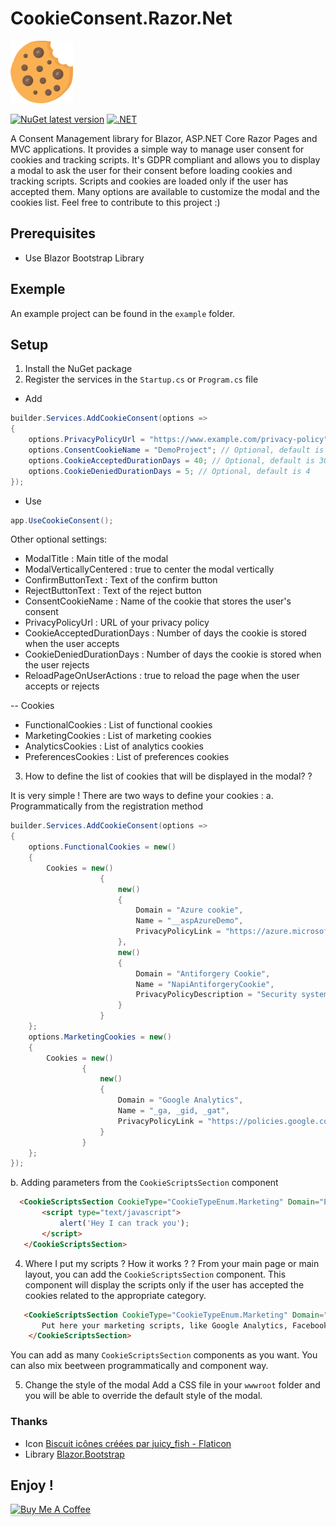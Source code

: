 ﻿# CookieConsent.Razor.Net
<img src="/src/wwwroot/img/cookie-consent-logo.png" width="100" height="100" />

[![NuGet latest version](https://badgen.net/nuget/v/CookieConsent.Razor.Net/latest)](https://nuget.org/packages/CookieConsent.Razor.Net)
[![.NET](https://github.com/phnogues/CookieConsent.Razor.Net/actions/workflows/build.yml/badge.svg)](https://github.com/phnogues/CookieConsent.Razor.Net/actions/workflows/build.yml)

A Consent Management library for Blazor, ASP.NET Core Razor Pages and MVC applications. It provides a simple way to manage user consent for cookies and tracking scripts.
It's GDPR compliant and allows you to display a modal to ask the user for their consent before loading cookies and tracking scripts.
Scripts and cookies are loaded only if the user has accepted them.
Many options are available to customize the modal and the cookies list.
Feel free to contribute to this project :)

## Prerequisites
- Use Blazor Bootstrap Library

## Exemple
An example project can be found in the `example` folder.

## Setup
1. Install the NuGet package
2. Register the services in the `Startup.cs` or `Program.cs` file
- Add
```csharp
builder.Services.AddCookieConsent(options =>
{
    options.PrivacyPolicyUrl = "https://www.example.com/privacy-policy";
    options.ConsentCookieName = "DemoProject"; // Optional, default is "CookieConsent"
    options.CookieAcceptedDurationDays = 40; // Optional, default is 30
    options.CookieDeniedDurationDays = 5; // Optional, default is 4
});
```

- Use
```csharp
app.UseCookieConsent();
```

Other optional settings:
- ModalTitle : Main title of the modal
- ModalVerticallyCentered : true to center the modal vertically
- ConfirmButtonText : Text of the confirm button
- RejectButtonText : Text of the reject button
- ConsentCookieName : Name of the cookie that stores the user's consent
- PrivacyPolicyUrl : URL of your privacy policy
- CookieAcceptedDurationDays : Number of days the cookie is stored when the user accepts
- CookieDeniedDurationDays : Number of days the cookie is stored when the user rejects
- ReloadPageOnUserActions : true to reload the page when the user accepts or rejects

-- Cookies
- FunctionalCookies : List of functional cookies
- MarketingCookies : List of marketing cookies
- AnalyticsCookies : List of analytics cookies
- PreferencesCookies : List of preferences cookies

3. How to define the list of cookies that will be displayed in the modal? ?

It is very simple ! There are two ways to define your cookies :
a. Programmatically from the registration method
```csharp
builder.Services.AddCookieConsent(options =>
{
    options.FunctionalCookies = new()
    {
        Cookies = new()
                    {
                        new()
                        {
                            Domain = "Azure cookie",
                            Name = "__aspAzureDemo",
                            PrivacyPolicyLink = "https://azure.microsoft.com/en-us/explore/trusted-cloud/privacy"
                        },
                        new()
                        {
                            Domain = "Antiforgery Cookie",
                            Name = "NapiAntiforgeryCookie",
                            PrivacyPolicyDescription = "Security system (cookie-based authentication)"
                        }
                    }
    };
    options.MarketingCookies = new()
    {
        Cookies = new()
                {
                    new()
                    {
                        Domain = "Google Analytics",
                        Name = "_ga, _gid, _gat",
                        PrivacyPolicyLink = "https://policies.google.com/privacy?hl=en"
                    }
                }
    };
});
```

b. Adding parameters from the `CookieScriptsSection` component
 ```html
   <CookieScriptsSection CookieType="CookieTypeEnum.Marketing" Domain="Example" CookieNames="__toto, __titi" PrivacyPolicyLink="https://www.example.com/privacy-policy">
        <script type="text/javascript">
            alert('Hey I can track you');
        </script>
    </CookieScriptsSection>
```

4. Where I put my scripts ? How it works ?    ?
From your main page or main layout, you can add the `CookieScriptsSection` component. This component will display the scripts only if the user has accepted the cookies related to the appropriate category.
```html
   <CookieScriptsSection CookieType="CookieTypeEnum.Marketing" Domain="Example" CookieNames="_ga, _twiter" PrivacyPolicyLink="https://www.example.com/privacy-policy">
       Put here your marketing scripts, like Google Analytics, Facebook Pixel, etc.
    </CookieScriptsSection>
```
You can add as many `CookieScriptsSection` components as you want.
You can also mix beetween programmatically and component way.

5. Change the style of the modal
Add a CSS file in your `wwwroot` folder and you will be able to override the default style of the modal.

### Thanks
- Icon <a href="https://www.flaticon.com/fr/icones-gratuites/biscuit" title="biscuit icônes">Biscuit icônes créées par juicy_fish - Flaticon</a>
- Library <a href="https://demos.blazorbootstrap.com/" title="Blazor.Bootstrap">Blazor.Bootstrap</a>


## Enjoy !
<a href="https://www.buymeacoffee.com/phnogues" target="_blank"><img src="https://www.buymeacoffee.com/assets/img/custom_images/orange_img.png" alt="Buy Me A Coffee" style="height: 41px !important;width: 174px !important;box-shadow: 0px 3px 2px 0px rgba(190, 190, 190, 0.5) !important;-webkit-box-shadow: 0px 3px 2px 0px rgba(190, 190, 190, 0.5) !important;" ></a>
